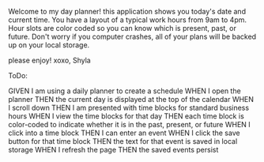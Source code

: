 Welcome to my day planner! this application shows you today's date and current time. You have a layout of a typical work hours from 9am to 4pm. Hour slots are color coded so you can know which is present, past, or future. Don't worry if you computer crashes, all of your plans will be backed up on your local storage.


please enjoy! 
xoxo,
Shyla

ToDo: 

GIVEN I am using a daily planner to create a schedule
WHEN I open the planner
THEN the current day is displayed at the top of the calendar
WHEN I scroll down
THEN I am presented with time blocks for standard business hours
WHEN I view the time blocks for that day
THEN each time block is color-coded to indicate whether it is in the past, present, or future
WHEN I click into a time block
THEN I can enter an event
WHEN I click the save button for that time block
THEN the text for that event is saved in local storage
WHEN I refresh the page
THEN the saved events persist
